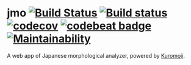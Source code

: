 # jmo [![Build Status](https://travis-ci.org/Frederick-S/jmo.svg?branch=master)](https://travis-ci.org/Frederick-S/jmo) [![Build status](https://ci.appveyor.com/api/projects/status/cm921ui427s41mk4/branch/master?svg=true)](https://ci.appveyor.com/project/Frederick-S/jmo/branch/master) [![codecov](https://codecov.io/gh/Frederick-S/jmo/branch/master/graph/badge.svg)](https://codecov.io/gh/Frederick-S/jmo) [![codebeat badge](https://codebeat.co/badges/d6e44428-1bb9-43b0-b8e4-a294219e8994)](https://codebeat.co/projects/github-com-frederick-s-jmo-master) [![Maintainability](https://api.codeclimate.com/v1/badges/f5ef3cc799bfeccdec25/maintainability)](https://codeclimate.com/github/Frederick-S/jmo/maintainability)

A web app of Japanese morphological analyzer, powered by [Kuromoji](https://github.com/atilika/kuromoji).
